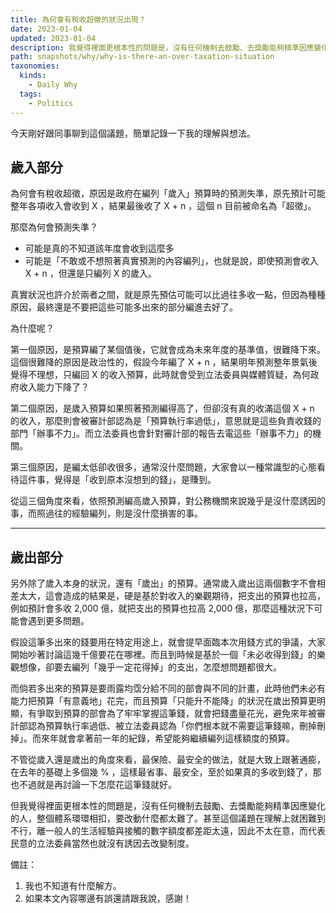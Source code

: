 ```yaml
---
title: 為何會有稅收超徵的狀況出現？
date: 2023-01-04
updated: 2023-01-04
description: 我覺得裡面更根本性的問題是，沒有任何機制去鼓勵、去獎勵能夠精準因應變化的人，整個體系環環相扣，要改動什麼都太難了。
path: snapshots/why/why-is-there-an-over-taxation-situation
taxonomies:
  kinds: 
    - Daily Why
  tags: 
    - Politics
---
```


今天剛好跟同事聊到這個議題，簡單記錄一下我的理解與想法。

## 歲入部分

為何會有稅收超徵，原因是政府在編列「歲入」預算時的預測失準，原先預計可能整年各項收入會收到 X ，結果最後收了 X + n ，這個 n 目前被命名為「超徵」。

那麼為何會預測失準？
- 可能是真的不知道該年度會收到這麼多
- 可能是「不敢或不想照著真實預測的內容編列」，也就是說，即使預測會收入 X + n ，但還是只編列 X 的歲入。

真實狀況也許介於兩者之間，就是原先預估可能可以比過往多收一點，但因為種種原因，最終還是不要把這些可能多出來的部分編進去好了。

為什麼呢？

第一個原因，是預算編了某個值後，它就會成為未來年度的基準值，很難降下來。這個很難降的原因是政治性的，假設今年編了 X + n ，結果明年預測整年景氣後覺得不理想，只編回 X 的收入預算，此時就會受到立法委員與媒體質疑，為何政府收入能力下降了？

第二個原因，是歲入預算如果照著預測編得高了，但卻沒有真的收滿這個 X + n 的收入，那麼則會被審計部認為是「預算執行率過低」，意思就是這些負責收錢的部門「辦事不力」。而立法委員也會針對審計部的報告去電這些「辦事不力」的機關。

第三個原因，是編太低卻收很多，通常沒什麼問題，大家會以一種常識型的心態看待這件事，覺得是「收到原本沒想到的錢」，是賺到。

從這三個角度來看，依照預測編高歲入預算，對公務機關來說幾乎是沒什麼誘因的事，而照過往的經驗編列，則是沒什麼損害的事。

---

## 歲出部分

另外除了歲入本身的狀況，還有「歲出」的預算。通常歲入歲出這兩個數字不會相差太大，這會造成的結果是，硬是基於對收入的樂觀期待，把支出的預算也拉高，例如預計會多收 2,000 億，就把支出的預算也拉高 2,000 億，那麼這種狀況下可能會遇到更多問題。

假設這筆多出來的錢要用在特定用途上，就會提早面臨本次用錢方式的爭議，大家開始吵著討論這幾千億要花在哪裡。而且到時候是基於一個「未必收得到錢」的樂觀想像，卻要去編列「幾乎一定花得掉」的支出，怎麼想問題都很大。

而倘若多出來的預算是要雨露均霑分給不同的部會與不同的計畫，此時他們未必有能力把預算「有意義地」花完，而且預算「只能升不能降」的狀況在歲出預算更明顯，有爭取到預算的部會為了牢牢掌握這筆錢，就會把錢盡量花光，避免來年被審計部認為預算執行率過低、被立法委員認為「你們根本就不需要這筆錢嘛，刪掉刪掉」。而來年就會拿著前一年的紀錄，希望能夠繼續編列這樣額度的預算。

不管從歲入還是歲出的角度來看，最保險、最安全的做法，就是大致上跟著通膨，在去年的基礎上多個幾 % ，這樣最省事、最安全，至於如果真的多收到錢了，那也不過就是再討論一下怎麼花這筆錢就好。

但我覺得裡面更根本性的問題是，沒有任何機制去鼓勵、去獎勵能夠精準因應變化的人，整個體系環環相扣，要改動什麼都太難了。甚至這個議題在理解上就困難到不行，離一般人的生活經驗與接觸的數字額度都差距太遠，因此不太在意，而代表民意的立法委員當然也就沒有誘因去改變制度。

備註：

1. 我也不知道有什麼解方。
2. 如果本文內容哪邊有誤還請跟我說，感謝！